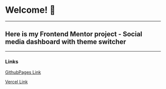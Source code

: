 # Welcome! 👋
---
## Here is my Frontend Mentor project - Social media dashboard with theme switcher
---
### Links

[GithubPages Link]()

[Vercel Link]()